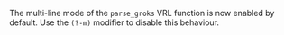 The multi-line mode of the `parse_groks` VRL function is now enabled by default.
Use the `(?-m)` modifier to disable this behaviour.